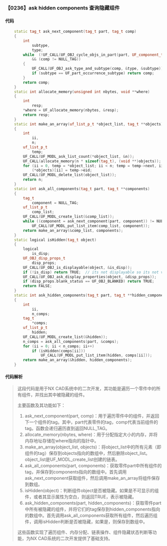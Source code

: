### 【0236】ask hidden components 查询隐藏组件

#### 代码

```cpp
    static tag_t ask_next_component(tag_t part, tag_t comp)  
    {  
        int  
            subtype,  
            type;  
        while  (!UF_CALL(UF_OBJ_cycle_objs_in_part(part, UF_component_type, &comp))  
            && (comp != NULL_TAG))  
        {  
            UF_CALL(UF_OBJ_ask_type_and_subtype(comp, &type, &subtype));  
            if (subtype == UF_part_occurrence_subtype) return comp;  
        }  
        return comp;  
    }  
    static int allocate_memory(unsigned int nbytes, void **where)  
    {  
        int  
            resp;  
        *where = UF_allocate_memory(nbytes, &resp);  
        return resp;  
    }  
    static int make_an_array(uf_list_p_t *object_list, tag_t **objects)  
    {  
        int  
            ii,  
            n;  
        uf_list_p_t  
            temp;  
        UF_CALL(UF_MODL_ask_list_count(*object_list, &n));  
        UF_CALL(allocate_memory(n * sizeof(tag_t), (void **)objects));  
        for (ii = 0, temp = *object_list; ii < n; temp = temp->next, ii++)  
            (*objects)[ii] = temp->eid;  
        UF_CALL(UF_MODL_delete_list(object_list));  
        return n;  
    }  
    static int ask_all_components(tag_t part, tag_t **components)  
    {  
        tag_t  
            component = NULL_TAG;  
        uf_list_p_t  
            comp_list;  
        UF_CALL(UF_MODL_create_list(&comp_list));  
        while ((component = ask_next_component(part, component)) != NULL_TAG)  
            UF_CALL(UF_MODL_put_list_item(comp_list, component));  
        return make_an_array(&comp_list, components);  
    }  
    static logical isHidden(tag_t object)  
    {  
        logical  
            is_disp;  
        UF_OBJ_disp_props_t  
            disp_props;  
        UF_CALL(UF_OBJ_is_displayable(object, &is_disp));  
        if (!is_disp) return TRUE;  // its not displayable so its not visible  
        UF_CALL(UF_OBJ_ask_display_properties(object, &disp_props));  
        if (disp_props.blank_status == UF_OBJ_BLANKED) return TRUE;  
        return FALSE;  
    }  
    static int ask_hidden_components(tag_t part, tag_t **hidden_components)  
    {  
        int  
            ii,  
            n_comps;  
        tag_t  
            *comps;  
        uf_list_p_t  
            hidden;  
        UF_CALL(UF_MODL_create_list(&hidden));  
        n_comps = ask_all_components(part, &comps);  
        for (ii = 0; ii < n_comps; ii++)  
            if (isHidden(comps[ii]))  
                UF_CALL(UF_MODL_put_list_item(hidden, comps[ii]));  
        return make_an_array(&hidden, hidden_components);  
    }

```

#### 代码解析

> 这段代码是用于NX CAD系统中的二次开发，其功能是遍历一个零件中的所有组件，并找出其中被隐藏的组件。
>
> 主要函数及其功能如下：
>
> 1. ask_next_component(part, comp)：用于遍历零件中的组件，并返回下一个组件的tag。其中，part代表零件的tag，comp代表当前组件的tag。函数会递归遍历直到返回NULL_TAG。
> 2. allocate_memory(nbytes, where)：用于分配指定大小的内存，并将内存地址存储在where指向的指针中。
> 3. make_an_array(object_list, objects)：将object_list中的所有元素（即组件的tag）保存到objects指向的数组中，然后删除object_list。object_list是UF_MODL_create_list创建的链表。
> 4. ask_all_components(part, components)：获取零件part中所有组件的tag，并保存到components指向的数组中。首先调用ask_next_component获取组件，然后调用make_an_array将组件保存到数组。
> 5. isHidden(object)：判断组件object是否被隐藏。如果是不可显示的组件，或者其显示属性为空白，则返回TRUE，表示被隐藏。
> 6. ask_hidden_components(part, hidden_components)：获取零件part中所有被隐藏的组件，并将它们的tag保存到hidden_components指向的数组中。首先调用ask_all_components获取所有组件，然后遍历组件，调用isHidden判断是否被隐藏，如果是，则保存到数组中。
>
> 这些函数实现了遍历组件、内存分配、链表操作、组件隐藏状态判断等功能，为NX CAD系统的二次开发提供了基础支持。
>
